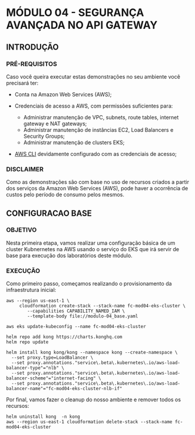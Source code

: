 # MÓDULO 04 - SEGURANÇA AVANÇADA NO API GATEWAY

## INTRODUÇÃO

### PRÉ-REQUISITOS

Caso você queira executar estas demonstrações no seu ambiente você precisará ter:

- Conta na Amazon Web Services (AWS);
- Credenciais de acesso a AWS, com permissões suficientes para:

  - Administrar manutenção de VPC, subnets, route tables, internet gateway e NAT gateways;
  - Administrar manutenção de instâncias EC2, Load Balancers e Security Groups;
  - Administrar manutenção de clusters EKS;

- [AWS CLI](https://docs.aws.amazon.com/pt_br/streams/latest/dev/setup-awscli.html) devidamente configurado com as credenciais de acesso;

### DISCLAIMER

Como as demonstrações são com base no uso de recursos criados a partir dos serviços da Amazon Web Services (AWS), pode haver a ocorrência de custos pelo período de consumo pelos mesmos.

## CONFIGURACAO BASE

### OBJETIVO

Nesta primeira etapa, vamos realizar uma configuração básica de um cluster Kubnernetes na AWS usando o serviço do EKS que irá servir de base para execução dos laboratórios deste módulo.

### EXECUÇÃO

Como primeiro passo, começamos realizando o provisionamento da infraestrutura inicial:

```
aws --region us-east-1 \
     cloudformation create-stack --stack-name fc-mod04-eks-cluster \
        --capabilities CAPABILITY_NAMED_IAM \
        --template-body file://modulo-04_base.yaml
```

```
aws eks update-kubeconfig --name fc-mod04-eks-cluster
```

```
helm repo add kong https://charts.konghq.com
helm repo update
```

```
helm install kong kong/kong --namespace kong --create-namespace \
  --set proxy.type=LoadBalancer \
  --set proxy.annotations."service\.beta\.kubernetes\.io/aws-load-balancer-type"="nlb" \
  --set proxy.annotations."service\.beta\.kubernetes\.io/aws-load-balancer-scheme"="internet-facing" \
  --set proxy.annotations."service\.beta\.kubernetes\.io/aws-load-balancer-name"="fc-mod04-eks-cluster-nlb-if"
```

Por final, vamos fazer o cleanup do nosso ambiente e remover todos os recursos:

```
helm uninstall kong  -n kong
aws --region us-east-1 cloudformation delete-stack --stack-name fc-mod04-eks-cluster
```
